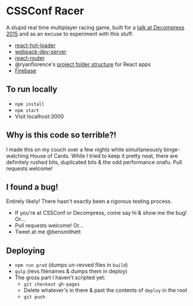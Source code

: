 # CSSConf Racer

A stupid real time multiplayer racing game, built for a [talk at Decompress 2015](http://lanyrd.com/2015/decompressau/sdhqqz/) and as an excuse to experiment with this stuff:

- [react-hot-loader](http://gaearon.github.io/react-hot-loader)
- [webpack-dev-server](http://webpack.github.io/docs/webpack-dev-server.html)
- [react-router](https://github.com/rackt/react-router)
- @ryanflorence's [project folder structure](https://gist.github.com/ryanflorence/daafb1e3cb8ad740b346) for React apps
- [Firebase](https://www.firebase.com/)

## To run locally

- `npm install`
- `npm start`
- Visit localhost:3000

## Why is this code so terrible?!

I made this on my couch over a few nights while simultaneously binge-watching House of Cards. While I tried to keep it pretty neat, there are definitely rushed bits, duplicated bits & the odd performance snafu. Pull requests welcome!

## I found a bug!

Entirely likely! There hasn't exactly been a rigorous testing process.

- If you're at CSSConf or Decompress, come say hi & show me the bug! Or...
- Pull requests welcome! Or...
- Tweet at me @bensmithett

## Deploying

- `npm run prod` (dumps un-revved files in `build`)
- `gulp` (revs filenames & dumps them in deploy)
- The gross part I haven't scripted yet:
  - `git checkout gh-pages`
  - Delete whatever's in there & past the contents of `deploy` in the root
  - `git push`
